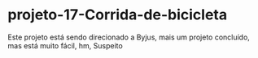 # projeto-17-Corrida-de-bicicleta
Este projeto está sendo direcionado a Byjus, mais um projeto concluído, mas está muito fácil, hm, Suspeito
